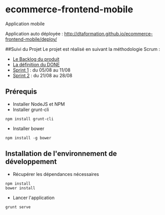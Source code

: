 # ecommerce-frontend-mobile
Application mobile

Application auto déployée : http://dtaformation.github.io/ecommerce-frontend-mobile/deploy/

##Suivi du Projet
Le projet est réalisé en suivant la méthodologie Scrum :
* [Le Backlog du produit](https://github.com/DTAFormation/ecommerce-frontend-mobile/wiki/Backlog-Produit)
* [La définition du DONE](https://github.com/DTAFormation/ecommerce-frontend-mobile/wiki/D%C3%A9finition-du-DONE)
* [Sprint 1](https://github.com/DTAFormation/ecommerce-frontend-mobile/wiki/Sprint-1)  : du 05/08 au 11/08
* [Sprint 2](https://github.com/DTAFormation/ecommerce-frontend-mobile/wiki/Sprint-2)  : du 21/08 au 28/08

## Prérequis
* Installer NodeJS et NPM
* Installer grunt-cli
```
npm install grunt-cli
```
* Installer bower
```
npm install -g bower
```

## Installation de l'environnement de développement
* Récupérer les dépendances nécessaires
```
npm install
bower install
```
* Lancer l'application
```
grunt serve
```
